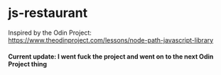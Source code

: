 # js-restaurant
Inspired by the Odin Project: https://www.theodinproject.com/lessons/node-path-javascript-library

#### Current update: I went fuck the project and went on to the next Odin Project thing